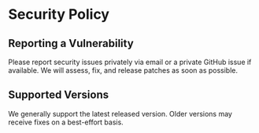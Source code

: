 # Security Policy

## Reporting a Vulnerability
Please report security issues privately via email or a private GitHub issue if available.
We will assess, fix, and release patches as soon as possible.

## Supported Versions
We generally support the latest released version. Older versions may receive fixes on a best-effort basis.
